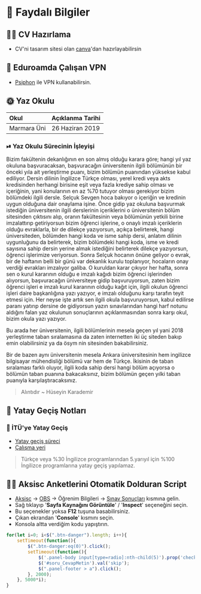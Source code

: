 # 📗 Faydalı Bilgiler

## 👨‍🎓 CV Hazırlama

* CV'ni tasarım sitesi olan [canva](https://www.canva.com/)'dan hazırlayabilirsin

## 📶 Eduroamda Çalışan VPN

* [Psiphon](https://psiphon3.com/en/index.html) ile VPN kullanabilirsin.

## 🌞 Yaz Okulu

| Okul | Açıklanma Tarihi |
| :--- | :--- |
| Marmara Üni | 26 Haziran 2019 |

### ⏯ Yaz Okulu Sürecinin İşleyişi

Bizim fakültenin dekanlığının en son almış olduğu karara göre; hangi yıl yaz okuluna başvuracaksan, başvuracağın üniversitenin ilgili bölümünün bir önceki yıla ait yerleştirme puanı, bizim bölümün puanından yüksekse kabul ediliyor. Dersin dilinin İngilizce Türkçe olması, yerel kredi veya akts kredisinden herhangi birisine eşit veya fazla krediye sahip olması ve içeriğinin, yani konularının en az %70 tutuyor olması gerekiyor bizim bölümdeki ilgili dersle. Selçuk Sevgen hoca bakıyor o içeriğin ve kredinin uygun olduğuna dair onaylama işine. Önce gidip yaz okuluna başvurmak istediğin üniversitenin ilgili derslerinin içeriklerini o üniversitenin bölüm sitesinden çıktısını alıp, oranın fakültesinin veya bölümünün yetkili birine imzalattırıp getiriyorsun bizim öğrenci işlerine, o onaylı imzalı içeriklerin olduğu evraklarla, bir de dilekçe yazıyorsun, açıkça belirterek, hangi üniversiteden, bölümden hangi koda ve isme sahip dersi, anlatım dilinin uygunluğunu da belirterek, bizim bölümdeki hangi koda, isme ve kredi sayısına sahip dersin yerine almak istediğini belirterek dilekçe yazıyorsun, öğrenci işlerimize veriyorsun. Sonra Selçuk hocanın önüne geliyor o evrak, bir de haftanın belli bir günü var dekanlık kurulu toplanıyor, hocaların onay verdiği evrakları imzalıyor galiba. O kuruldan karar çıkıyor her hafta, sonra sen o kurul kararının olduğu e imzalı kağıdı bizim öğrenci işlerinden alıyorsun, başvuracağın üniversiteye gidip başvuruyorsun, zaten bizim öğrenci işleri e imzalı kurul kararının olduğu kağıt için, ilgili okulun öğrenci işleri daire başkanlığına yazı yazıyor, e imzalı olduğunu karşı tarafın teyit etmesi için. Her neyse işte artık sen ilgili okula başvuruyorsun, kabul edilirse paranı yatırıp dersine de gidiyorsun yazın sınavlarından hangi harf notunu aldığını falan yaz okulunun sonuçlarının açıklanmasından sonra karşı okul, bizim okula yazı yazıyor.

Bu arada her üniversitenin, ilgili bölümlerinin mesela geçen yıl yani 2018 yerleştirme taban sıralamasına da zaten internetten iki üç siteden bakıp emin olabilirsiniz ya da ösym nin sitesinden bakabilirsiniz.

Bir de bazen aynı üniversitenin mesela Ankara üniversitesinin hem ingilizce bilgisayar mühendisliği bölümü var hem de Türkçe. İkisinin de taban sıralaması farklı oluyor, ilgili koda sahip dersi hangi bölüm açıyorsa o bölümün taban puanına bakacaksınız, bizim bölümün geçen yılki taban puanıyla karşılaştıracaksınız.

> Alıntıdır ~ Hüseyin Karademir

## 🚗 Yatay Geçiş Notları

### 🎇 İTÜ'ye Yatay Geçiş

* [Yatay geçiş süreci](http://www.sis.itu.edu.tr/tr/akademik_takvim/takvim2020/ycy_takvim.htm)
* [Çalışma yeri](http://www.testatolyesi.com/download_1_18.htm)

> Türkçe veya %30 İngilizce programlarından 5.yarıyıl için %100 İngilizce programlarına yatay geçiş yapılamaz.

## 👨‍💻 Aksisc Anketlerini Otomatik Dolduran Script

* [Aksisc](https://aksis.istanbulc.edu.tr/) -&gt; [OBS](http://obs.istanbulc.edu.tr/) -&gt; Öğrenim Bilgileri -&gt; [Sınav Sonuçları](http://obs.istanbulc.edu.tr/OgrenimBilgileri/SinavSonuclariVeNotlar/Index) kısmına gelin.
* Sağ tıklayıp '**Sayfa Kaynağını Görüntüle**' / '**Inspect**' seçeneğini seçin.
* Bu seçenekler yoksa **F12** tuşuna basabilirsiniz.
* Çıkan ekrandan '**Console**' kısmını seçin.
* Konsola altta verdiğim kodu yapıştırın.

```javascript
for(let i=0; i<$(".btn-danger").length; i++){
    setTimeout(function(){
        $(".btn-danger:eq(0)").click();
        setTimeout(function(){
            $('.panel-body input[type=radio]:nth-child(5)').prop('checked',true);
            $('#soru_CevapMetin').val('skip');
            $(".panel-footer > a").click();
        }, 2000);
    }, 5000*i);
}
```


